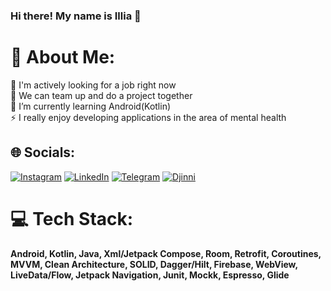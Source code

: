 ### Hi there! My name is Illia 👋

<!--
**greemoid/greemoid** is a ✨ _special_ ✨ repository because its `README.md` (this file) appears on your GitHub profile.

Here are some ideas to get you started:

- 🔭 I’m currently working on ...
- 🌱 I’m currently learning ...
- 👯 I’m looking to collaborate on ...
- 🤔 I’m looking for help with ...
- 💬 Ask me about ...
- 📫 How to reach me: ...
- 😄 Pronouns: ...
- ⚡ Fun fact: ...
-->


# 💫 About Me:
🔭 I'm actively looking for a job right now<br>👯 We can team up and do a project together <br>🌱 I’m currently learning Android(Kotlin)<br>⚡ I really enjoy developing applications in the area of mental health


## 🌐 Socials:
[![Instagram](https://img.shields.io/badge/Instagram-%23E4405F.svg?logo=Instagram&logoColor=white)](https://instagram.com/greemoid) [![LinkedIn](https://img.shields.io/badge/LinkedIn-%230077B5.svg?logo=linkedin&logoColor=white)](https://linkedin.com/in/illiapalamarchuk)  [![Telegram](https://img.shields.io/badge/Telegram-%230077B5.svg?logo=telegram&logoColor=white)](https://t.me/illiapalamarchuk)  [![Djinni](https://img.shields.io/badge/Djinni-%230077B5.svg?logo=Djinni&logoColor=white)](https://djinni.co/q/9e580f590f/)  

# 💻 Tech Stack:
**Android, Kotlin, Java, Xml/Jetpack Compose, Room, Retrofit, Coroutines, MVVM, Clean Architecture, SOLID, Dagger/Hilt, Firebase, WebView, LiveData/Flow, Jetpack Navigation, Junit, Mockk, Espresso, Glide**

<!--# 📊 GitHub Stats:
![](https://github-readme-stats.vercel.app/api?username=greemoid&theme=dark&hide_border=false&include_all_commits=true&count_private=true)<br/>
![](https://github-readme-streak-stats.herokuapp.com/?user=greemoid&theme=dark&hide_border=false)<br/>
![](https://github-readme-stats.vercel.app/api/top-langs/?username=greemoid&theme=dark&hide_border=false&include_all_commits=true&count_private=true&layout=compact)

### 😂 Random Dev Meme
<img src="https://random-memer.herokuapp.com/" width="512px"/>

[![](https://visitcount.itsvg.in/api?id=greemoid&label=Profile%20Views&color=0&icon=5&pretty=true)](https://visitcount.itsvg.in)-->
